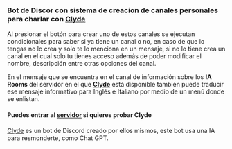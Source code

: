 ### Bot de Discor con sistema de creacion de canales personales para charlar con [Clyde](https://support.discord.com/hc/es/articles/13066317497239)

Al presionar el botón para crear uno de estos canales se ejecutan condicionales para saber si ya tiene un canal o no, en caso de que lo tengas no lo crea y solo te lo menciona en un mensaje, si no lo tiene crea un canal en el cual solo tu tienes acceso además de poder modificar el nombre, descripción entre otras opciones del canal.

En el mensaje que se encuentra en el canal de información sobre los **IA Rooms** del servidor en el que **[Clyde](https://support.discord.com/hc/es/articles/13066317497239)** está disponible también puede traducir ese mensaje informativo para Inglés e Italiano por medio de un menú donde se enlistan.


#### Puedes entrar al [servidor](https://discord.gg/zzUahgM9EZ) si quieres probar Clyde
[Clyde](https://support.discord.com/hc/es/articles/13066317497239) es un bot de Discord creado por ellos mismos, este bot usa una IA para resmonderte, como Chat GPT.